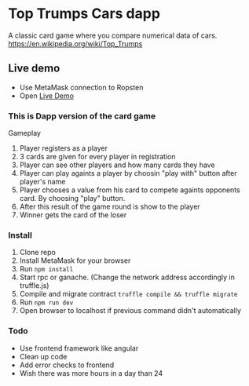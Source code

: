 
# Top Trumps Cars dapp

A classic card game where you compare numerical data of cars. 
https://en.wikipedia.org/wiki/Top_Trumps

## Live demo ##
* Use MetaMask connection to Ropsten 
* Open [Live Demo](https://kilkki80.000webhostapp.com/)

### This is Dapp version of the card game ###
Gameplay
 1. Player registers as a player
 2. 3 cards are given for every player in registration
 3. Player can see other players and how many cards they have
 4. Player can play againts a player by choosin "play with" button after player's name
 5. Player chooses a value from his card to compete againts opponents card. By choosing "play" button.
 6. After this result of the game round is show to the player
 7. Winner gets the card of the loser

### Install ###
1. Clone repo
2. Install MetaMask for your browser
3. Run `npm install`
4. Start rpc or ganache. (Change the network address accordingly in truffle.js)
5. Compile and migrate contract `truffle compile && truffle migrate`
6. Run `npm run dev`
7. Open browser to localhost if previous command didn't automatically

### Todo ###
* Use frontend framework like angular
* Clean up code
* Add error checks to frontend
* Wish there was more hours in a day than 24
